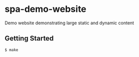 # spa-demo-website

Demo website demonstrating large static and dynamic content

## Getting Started

```
$ make
```
